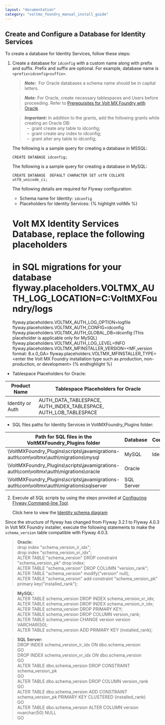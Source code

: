 ```yaml
---
layout: "documentation"
category: "voltmx_foundry_manual_install_guide"
---
```

                              

Create and Configure a Database for Identity Services
-----------------------------------------------------

To create a database for Identity Services, follow these steps:

1.  Create a database for `idconfig` with a custom name along with prefix and suffix. Prefix and suffix are optional. For example, database name is `<prefix>idconfig<suffix>`.
    
    > **_Note:_**  For Oracle databases a schema name should be in capital letters.  
      
    > **_Note:_** For Oracle, create necessary tablespaces and Users before proceeding. Refer to [Prerequisites for Volt MX Foundry with Oracle](Database_Prerequsites.html#prerequisites-for-volt-mx-foundry-with-oracle).  
    
    > **_Important:_** In addition to the grants, add the following grants while creating an Oracle DB:  
      –  grant create any table to idconfig;  
      –  grant create any index to idconfig;  
      –  grant alter any table to idconfig;
    
    The following is a sample query for creating a database in MSSQL:
    
    `CREATE DATABASE idconfig;`
    
    The following is a sample query for creating a database in MySQL:
    
    `CREATE DATABASE `<DBNAME>` DEFAULT CHARACTER SET utf8 COLLATE utf8_unicode_ci;`
    
    The following details are required for Flyway configuration:
    
    *   Schema name for Identity: `idconfig`
    *   Placeholders for Identity Services:
    {% highlight voltMx %} 
    # Volt MX Identity Services Database, replace the following placeholders 
    # in SQL migrations for your database flyway.placeholders.VOLTMX_AUTH_LOG_LOCATION=C:VoltMXFoundry/logs
    flyway.placeholders.VOLTMX_AUTH_LOG_OPTION=logfile  
    flyway.placeholders.VOLTMX_AUTH_CONFIG=idconfig  
    flyway.placeholders.VOLTMX_AUTH_GLOBAL_DB=idconfig (This placeholder is applicable only for MySQL)
    flyway.placeholders.VOLTMX_AUTH_LOG_LEVEL=INFO
    flyway.placeholders.VOLTMX_MFINSTALLER_VERSION=<MF_version format: 8.x.0_GA>
    flyway.placeholders.VOLTMX_MFINSTALLER_TYPE=<enter the Volt MX Foundry installation type 
    such as production, non-production, or development>
    {% endhighlight %}
    
  *   Tablespace Placeholders for Oracle:
  
  | Product Name | Tablespace Placeholders for Oracle |
  | --- | --- |
  | Identity or Auth | AUTH\_DATA\_TABLESPACE, AUTH\_INDEX\_TABLESPACE, AUTH\_LOB\_TABLESPACE |
        
  *   SQL files paths for Identity Services in VoltMXFoundry\_Plugins folder:
    
   | Path for SQL files in the VoltMXFoundry\_Plugins folder | Database | Component |
   | --- | --- | --- |
   | \VoltMXFoundry_Plugins\scripts\javamigrations-auth\com\voltmx\auth\migrations\mysql | MySQL | Identity |
   | \VoltMXFoundry_Plugins\scripts\javamigrations-auth\com\voltmx\auth\migrations\oracle | Oracle |
   | \VoltMXFoundry_Plugins\scripts\javamigrations-auth\com\voltmx\auth\migrations\sqlserver | SQL Server |
        
2.  Execute all SQL scripts by using the steps provided at [Configuring Flyway Command-line Tool](FlywayNew.html).
    
    Click here to view the [Identity schema diagram](Resources/Images/identity.png)

    

Since the structure of flyway has changed from Flyway 3.2.1 to Flyway 4.0.3 in Volt MX Foundry installer, execute the following statements to make the `schema_version` table compatible with Flyway 4.0.3.

> **Oracle:**  
drop index "schema\_version\_ir\_idx";  
drop index "schema\_version\_vr\_idx";  
ALTER TABLE "schema\_version" DROP constraint "schema\_version\_pk" drop index;  
ALTER TABLE "schema\_version" DROP COLUMN "version\_rank";  
ALTER TABLE "schema\_version" modify("version" null);  
ALTER TABLE "schema\_version" add constraint "schema\_version\_pk" primary key("installed\_rank");  
  
> **MySQL:**  
ALTER TABLE schema\_version DROP INDEX schema\_version\_vr\_idx;  
ALTER TABLE schema\_version DROP INDEX schema\_version\_ir\_idx;  
ALTER TABLE schema\_version DROP PRIMARY KEY;  
ALTER TABLE schema\_version DROP COLUMN version\_rank;  
ALTER TABLE schema\_version CHANGE version version VARCHAR(50);  
ALTER TABLE schema\_version ADD PRIMARY KEY (installed\_rank);  
  
> **SQL Server:**  
DROP INDEX schema\_version\_ir\_idx ON dbo.schema\_version  
GO  
DROP INDEX schema\_version\_vr\_idx ON dbo.schema\_version  
GO  
ALTER TABLE dbo.schema\_version DROP CONSTRAINT schema\_version\_pk  
GO  
ALTER TABLE dbo.schema\_version DROP COLUMN version\_rank  
GO  
ALTER TABLE dbo.schema\_version ADD CONSTRAINT schema\_version\_pk PRIMARY KEY CLUSTERED (installed\_rank)  
GO  
ALTER TABLE dbo.schema\_version ALTER COLUMN version nvarchar(50) NULL  
GO
